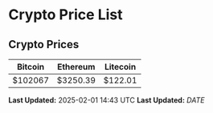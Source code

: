 # Crypto Price List

## Crypto Prices
| Bitcoin | Ethereum | Litecoin |
| ------- | -------- | -------- |
| $102067 | $3250.39 | $122.01 |
**Last Updated:** 2025-02-01 14:43 UTC
**Last Updated:** $DATE$
